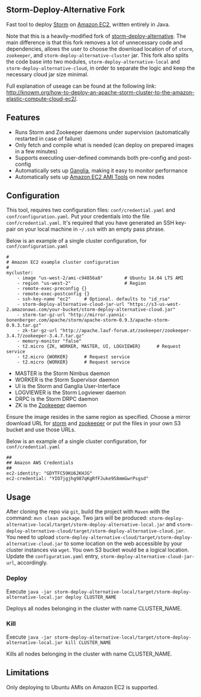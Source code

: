 ## Storm-Deploy-Alternative Fork

Fast tool to deploy [Storm](https://github.com/apache/storm) on [Amazon EC2](http://aws.amazon.com/ec2/), written entirely in Java.

Note that this is a heavily-modified fork of [storm-deploy-alternative](https://github.com/KasperMadsen/storm-deploy-alternative). The main difference is that this fork removes a lot of unnecessary code and dependencies, allows the user to choose the download location of of `storm`, `zookeeper`, and `storm-deploy-alternative-cluster` jar. This fork also splits the code base into two modules, `storm-deploy-alternative-local` and `storm-deploy-alternative-cloud`, in order to separate the logic and keep the necessary cloud jar size minimal. 

Full explanation of useage can be found at the following link: <http://knowm.org/how-to-deploy-an-apache-storm-cluster-to-the-amazon-elastic-compute-cloud-ec2/>.

## Features

+ Runs Storm and Zookeeper daemons under supervision (automatically restarted in case of failure)
+ Only fetch and compile what is needed (can deploy on prepared images in a few minutes)
+ Supports executing user-defined commands both pre-config and post-config
+ Automatically sets up [Ganglia](http://ganglia.sourceforge.net/), making it easy to monitor performance
+ Automatically sets up [Amazon EC2 AMI Tools](http://docs.aws.amazon.com/AWSEC2/latest/CommandLineReference/ami-tools.html) on new nodes

## Configuration

This tool, requires two configuration files: `conf/credential.yaml` and `conf/configuration.yaml`. Put your credentials into the file `conf/credential.yaml`. It's required that you have generated an SSH key-pair on your local machine in `~/.ssh` with an empty pass phrase.

Below is an example of a single cluster configuration, for `conf/configuration.yaml`

```
#
# Amazon EC2 example cluster configuration
#
mycluster:
    - image "us-west-2/ami-c94856a8"        # Ubuntu 14.04 LTS AMI
    - region "us-west-2"                    # Region
    - remote-exec-preconfig {}
    - remote-exec-postconfig {}
    - ssh-key-name "ec2"     # Optional. defaults to "id_rsa"
    - storm-deploy-alternative-cloud-jar-url "https://s3-us-west-2.amazonaws.com/your-bucket/storm-deploy-alternative-cloud.jar"
    - storm-tar-gz-url "http://mirror.yannic-bonenberger.com/apache/storm/apache-storm-0.9.3/apache-storm-0.9.3.tar.gz"
    - zk-tar-gz-url "http://apache.lauf-forum.at/zookeeper/zookeeper-3.4.7/zookeeper-3.4.7.tar.gz"
    - memory-monitor "false"
    - t2.micro {ZK, WORKER, MASTER, UI, LOGVIEWER}      # Request service
    - t2.micro {WORKER}      # Request service
    - t2.micro {WORKER}      # Request service
```

+ MASTER is the Storm Nimbus daemon
+ WORKER is the Storm Supervisor daemon
+ UI is the Storm and Ganglia User-Interface
+ LOGVIEWER is the Storm Logviewer daemon
+ DRPC is the Storm DRPC daemon
+ ZK is the [Zookeeper](http://zookeeper.apache.org) daemon

Ensure the image resides in the same region as specified. Choose a mirror download URL for [storm](https://storm.apache.org/downloads.html) and [zookeeper](https://www.apache.org/dyn/closer.cgi/zookeeper/) or put the files in your own S3 bucket and use those URLs.

Below is an example of a single cluster configuration, for `conf/credential.yaml`

```
##
## Amazon AWS Credentials
##
ec2-identity: "GDYTFC59KU6JKHJG"
ec2-credential: "YIO7jgjhg987qKgRfFJuke958mmGwrPsgsd"
```

## Usage

After cloning the repo via `git`, build the project with `Maven` with the command: `mvn clean package`. Two jars will be produced: `storm-deploy-alternative-local/target/storm-deploy-alternative-local.jar` and `storm-deploy-alternative-cloud/target/storm-deploy-alternative-cloud.jar`. You need to upload `storm-deploy-alternative-cloud/target/storm-deploy-alternative-cloud.jar` to some location on the web accessible by your cluster instances via `wget`. You own S3 bucket would be a logical location. Update the `configuration.yaml` entry, `storm-deploy-alternative-cloud-jar-url`, accordingly.


### Deploy

Execute `java -jar storm-deploy-alternative-local/target/storm-deploy-alternative-local.jar deploy CLUSTER_NAME`

Deploys all nodes belonging in the cluster with name CLUSTER_NAME.

### Kill

Execute `java -jar storm-deploy-alternative-local/target/storm-deploy-alternative-local.jar kill CLUSTER_NAME`

Kills all nodes belonging in the cluster with name CLUSTER_NAME.

## Limitations

Only deploying to Ubuntu AMIs on Amazon EC2 is supported.
